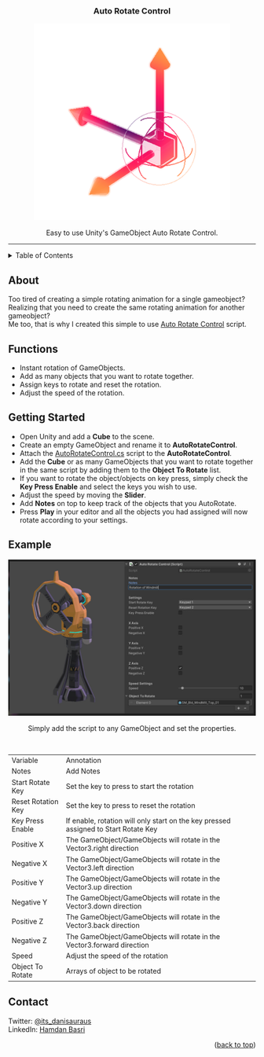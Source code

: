 <a name="readme-top"></a>
<h3 align="center">Auto Rotate Control</h3>

<!-- PROJECT LOGO -->
<div align="center">
<a href="https://github.com/hamdanbasri/AutoRotateControl/blob/main/AutoRotateControl.cs">
<img src="images/AutoRotateControlLogo.png" alt="Logo" width="400" height="400">
</a>
<p align="center">
Easy to use Unity's GameObject Auto Rotate Control.
</p>
</div>
<hr>

<!-- TABLE OF CONTENTS -->
<details>
  <summary>Table of Contents</summary>
  <ol>
    <li><a href="#about">About</a></li>
    <li><a href="#functions">Functions</a></li>
    <li><a href="#getting-started">Getting Started</a></li>
    <li><a href="#example">Example</a></li>
    <li><a href="#contact">Contact</a></li>
  </ol>
</details>

<!-- ABOUT THE PROJECT -->
## About

Too tired of creating a simple rotating animation for a single gameobject?
</br>
Realizing that you need to create the same rotating animation for another gameobject?
</br>
Me too, that is why I created this simple to use [Auto Rotate Control](https://github.com/hamdanbasri/AutoRotateControl/blob/main/AutoRotateControl.cs) script.

<!-- FUNCTIONS -->
## Functions

* Instant rotation of GameObjects.
* Add as many objects that you want to rotate together.
* Assign keys to rotate and reset the rotation.
* Adjust the speed of the rotation.    

<!-- GETTING STARTED -->
## Getting Started

* Open Unity and add a <strong>Cube</strong> to the scene.
* Create an empty GameObject and rename it to <strong>AutoRotateControl</strong>.
* Attach the [AutoRotateControl.cs](https://github.com/hamdanbasri/AutoRotateControl/blob/main/AutoRotateControl.cs) script to the <strong>AutoRotateControl</strong>.
* Add the <strong>Cube</strong> or as many GameObjects that you want to rotate together in the same script by adding them to the <strong>Object To Rotate</strong> list.
* If you want to rotate the object/objects on key press, simply check the <strong>Key Press Enable</strong> and select the keys you wish to use.
* Adjust the speed by moving the <strong>Slider</strong>.
* Add <strong>Notes</strong> on top to keep track of the objects that you AutoRotate.
* Press <strong>Play</strong> in your editor and all the objects you had assigned will now rotate according to your settings.

<!-- USAGE EXAMPLES -->
## Example

<img src="images/AutoRotateControlSample.jpg" alt="Sample">
<div align="center">
<p align="center">
Simply add the script to any GameObject and set the properties.
</p>
</br>
        <table>
        <tr>
            <td>Variable</td>
            <td>Annotation</td>
            </td>
        <tr>
            <td>Notes</td>
            <td>Add Notes</td>
        </tr>
        <tr>
            <td>Start Rotate Key</td>
            <td>Set the key to press to start the rotation</td>
        </tr>
        <tr>
            <td>Reset Rotation Key</td>
            <td>Set the key to press to reset the rotation</td>
        </tr>
        <tr>
            <td>Key Press Enable</td>
            <td>If enable, rotation will only start on the key pressed assigned to Start Rotate Key</td>
        </tr>
        <tr>
            <td>Positive X</td>
            <td>The GameObject/GameObjects will rotate in the Vector3.right direction</td>
        </tr>
        <tr>
            <td>Negative X</td>
            <td>The GameObject/GameObjects will rotate in the Vector3.left direction</td>
        </tr>
        <tr>
            <td>Positive Y</td>
            <td>The GameObject/GameObjects will rotate in the Vector3.up direction</td>
        </tr>
        <tr>
            <td>Negative Y</td>
            <td>The GameObject/GameObjects will rotate in the Vector3.down direction</td>
        </tr>
        <tr>
            <td>Positive Z</td>
            <td>The GameObject/GameObjects will rotate in the Vector3.back direction</td>
        </tr>
        <tr>
            <td>Negative Z</td>
            <td>The GameObject/GameObjects will rotate in the Vector3.forward direction</td>
        </tr>
        <tr>
            <td>Speed</td>
            <td>Adjust the speed of the rotation</td>
        </tr>
        <tr>
            <td>Object To Rotate</td>
            <td>Arrays of object to be rotated</td>
        </tr>
        </table>
</div>

<!-- CONTACT -->
## Contact

Twitter: [@its_danisauraus](https://twitter.com/its_danisauraus)
<br/>
LinkedIn: [Hamdan Basri](https://www.linkedin.com/in/hamdanbasri/)

<p align="right">(<a href="#readme-top">back to top</a>)</p>
